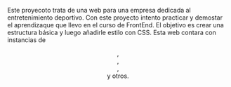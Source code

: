 Este proyecoto trata de una web para una empresa dedicada al entretenimiento deportivo.
Con este proyecto intento practicar y demostar el aprendizaque que llevo en el curso de FrontEnd.
El objetivo es crear una estructura básica y luego añadirle estilo con CSS.
Esta web contara con instancias de <header>, <nav>, <main>, <footer> y otros.